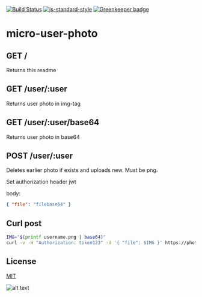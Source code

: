 [![Build Status](https://travis-ci.org/telemark/micro-user-photo.svg?branch=master)](https://travis-ci.org/telemark/micro-user-photo)
[![js-standard-style](https://img.shields.io/badge/code%20style-standard-brightgreen.svg?style=flat)](https://github.com/feross/standard)
[![Greenkeeper badge](https://badges.greenkeeper.io/telemark/micro-user-photo.svg)](https://greenkeeper.io/)

# micro-user-photo

## GET /

Returns this readme

## GET /user/:user

Returns user photo in img-tag

## GET /user/:user/base64

Returns user photo in base64

## POST /user/:user

Deletes earlier photo if exists and uploads new. Must be png.

Set authorization header jwt

body:
```json
{ "file": "filebase64" }
```

## Curl post

```sh
IMG="$(printf username.png | base64)"
curl -v -H "Authorization: token123" -d '{ "file": $IMG }' https://photos.service.url/user/username
```

## License

[MIT](LICENSE)

![alt text](https://robots.kebabstudios.party/micro-user-photo.png "Robohash image of micro-user-photo")
